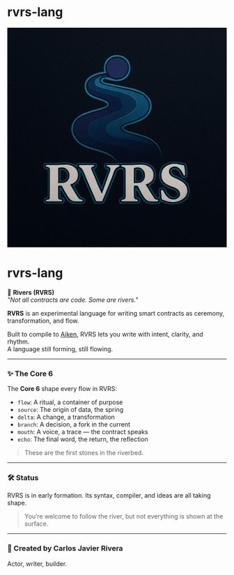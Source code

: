# rvrs-lang

<p align="center">
  <img src="https://raw.githubusercontent.com/cjrcoding/rvrs-lang/main/assets/rvrs-logo-clean.jpg" alt="RVRS Logo" width="600"/>
</p>

# rvrs-lang

🌊 **Rivers (RVRS)**  
*"Not all contracts are code. Some are rivers."*

**RVRS** is an experimental language for writing smart contracts as ceremony, transformation, and flow.

Built to compile to [Aiken](https://aiken-lang.org), RVRS lets you write with intent, clarity, and rhythm.  
A language still forming, still flowing.

---

### ✨ The Core 6

The **Core 6** shape every flow in RVRS:

- `flow`: A ritual, a container of purpose  
- `source`: The origin of data, the spring  
- `delta`: A change, a transformation  
- `branch`: A decision, a fork in the current  
- `mouth`: A voice, a trace — the contract speaks  
- `echo`: The final word, the return, the reflection  

> These are the first stones in the riverbed.

---

### 🛠️ Status

RVRS is in early formation. Its syntax, compiler, and ideas are all taking shape.

> You’re welcome to follow the river, but not everything is shown at the surface.

---

### 👤 Created by Carlos Javier Rivera

Actor, writer, builder.
